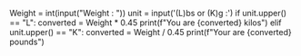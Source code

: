 Weight = int(input("Weight : "))
unit = input('(L)bs or (K)g :')
if unit.upper() == "L":
    converted = Weight * 0.45
    print(f"You are {converted} kilos")
elif unit.upper() == "K":
    converted = Weight / 0.45
    print(f"Your are {converted} pounds")

